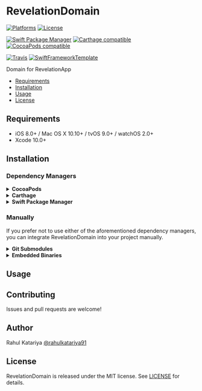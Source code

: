 # RevelationDomain

[![Platforms](https://img.shields.io/cocoapods/p/RevelationDomain.svg)](https://cocoapods.org/pods/RevelationDomain)
[![License](https://img.shields.io/cocoapods/l/RevelationDomain.svg)](https://raw.githubusercontent.com/RahulKatariya/RevelationDomain/master/LICENSE)

[![Swift Package Manager](https://img.shields.io/badge/Swift%20Package%20Manager-compatible-brightgreen.svg)](https://github.com/apple/swift-package-manager)
[![Carthage compatible](https://img.shields.io/badge/Carthage-compatible-4BC51D.svg?style=flat)](https://github.com/Carthage/Carthage)
[![CocoaPods compatible](https://img.shields.io/cocoapods/v/RevelationDomain.svg)](https://cocoapods.org/pods/RevelationDomain)

[![Travis](https://img.shields.io/travis/RahulKatariya/RevelationDomain/master.svg)](https://travis-ci.org/RahulKatariya/RevelationDomain/branches)
[![SwiftFrameworkTemplate](https://img.shields.io/badge/SwiftFramework-Template-red.svg)](http://github.com/RahulKatariya/SwiftFrameworkTemplate)

Domain for RevelationApp

- [Requirements](#requirements)
- [Installation](#installation)
- [Usage](#usage)
- [License](#license)

## Requirements

- iOS 8.0+ / Mac OS X 10.10+ / tvOS 9.0+ / watchOS 2.0+
- Xcode 10.0+

## Installation

### Dependency Managers
<details>
  <summary><strong>CocoaPods</strong></summary>

[CocoaPods](http://cocoapods.org) is a dependency manager for Cocoa projects. You can install it with the following command:

```bash
$ gem install cocoapods
```

To integrate RevelationDomain into your Xcode project using CocoaPods, specify it in your `Podfile`:

```ruby
source 'https://github.com/CocoaPods/Specs.git'
platform :ios, '8.0'
use_frameworks!

pod 'RevelationDomain', '~> 0.0.1'
```

Then, run the following command:

```bash
$ pod install
```

</details>

<details>
  <summary><strong>Carthage</strong></summary>

[Carthage](https://github.com/Carthage/Carthage) is a decentralized dependency manager that automates the process of adding frameworks to your Cocoa application.

You can install Carthage with [Homebrew](http://brew.sh/) using the following command:

```bash
$ brew update
$ brew install carthage
```

To integrate RevelationDomain into your Xcode project using Carthage, specify it in your `Cartfile`:

```ogdl
github "RahulKatariya/RevelationDomain" ~> 0.0.1
```

</details>

<details>
  <summary><strong>Swift Package Manager</strong></summary>

To use RevelationDomain as a [Swift Package Manager](https://swift.org/package-manager/) package just add the following in your Package.swift file.

``` swift
// swift-tools-version:4.2

import PackageDescription

let package = Package(
    name: "HelloRevelationDomain",
    dependencies: [
        .package(url: "https://github.com/RahulKatariya/RevelationDomain.git", .upToNextMajor(from: "0.0.1"))
    ],
    targets: [
        .target(name: "HelloRevelationDomain", dependencies: ["RevelationDomain"])
    ]
)
```
</details>

### Manually

If you prefer not to use either of the aforementioned dependency managers, you can integrate RevelationDomain into your project manually.

<details>
  <summary><strong>Git Submodules</strong></summary><p>

- Open up Terminal, `cd` into your top-level project directory, and run the following command "if" your project is not initialized as a git repository:

```bash
$ git init
```

- Add RevelationDomain as a git [submodule](http://git-scm.com/docs/git-submodule) by running the following command:

```bash
$ git submodule add https://github.com/RahulKatariya/RevelationDomain.git
$ git submodule update --init --recursive
```

- Open the new `RevelationDomain` folder, and drag the `RevelationDomain.xcodeproj` into the Project Navigator of your application's Xcode project.

    > It should appear nested underneath your application's blue project icon. Whether it is above or below all the other Xcode groups does not matter.

- Select the `RevelationDomain.xcodeproj` in the Project Navigator and verify the deployment target matches that of your application target.
- Next, select your application project in the Project Navigator (blue project icon) to navigate to the target configuration window and select the application target under the "Targets" heading in the sidebar.
- In the tab bar at the top of that window, open the "General" panel.
- Click on the `+` button under the "Embedded Binaries" section.
- You will see two different `RevelationDomain.xcodeproj` folders each with two different versions of the `RevelationDomain.framework` nested inside a `Products` folder.

    > It does not matter which `Products` folder you choose from.

- Select the `RevelationDomain.framework`.

- And that's it!

> The `RevelationDomain.framework` is automagically added as a target dependency, linked framework and embedded framework in a copy files build phase which is all you need to build on the simulator and a device.

</p></details>

<details>
  <summary><strong>Embedded Binaries</strong></summary><p>

- Download the latest release from https://github.com/RahulKatariya/RevelationDomain/releases
- Next, select your application project in the Project Navigator (blue project icon) to navigate to the target configuration window and select the application target under the "Targets" heading in the sidebar.
- In the tab bar at the top of that window, open the "General" panel.
- Click on the `+` button under the "Embedded Binaries" section.
- Add the downloaded `RevelationDomain.framework`.
- And that's it!

</p></details>

## Usage

## Contributing

Issues and pull requests are welcome!

## Author

Rahul Katariya [@rahulkatariya91](https://twitter.com/rahulkatariya91)

## License

RevelationDomain is released under the MIT license. See [LICENSE](https://github.com/RahulKatariya/RevelationDomain/blob/master/LICENSE) for details.
